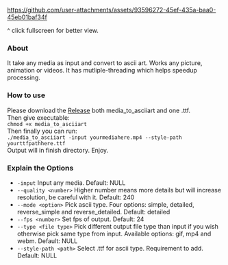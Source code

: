 https://github.com/user-attachments/assets/93596272-45ef-435a-baa0-45eb01baf34f

^ click fullscreen for better view.
### **About**
It take any media as input and convert to ascii art. Works any picture, animation or videos. It has mutliple-threading which helps speedup processing.

### **How to use**
Please download the [Release](releases/release-0.1v) both media_to_asciiart and one .ttf. \
Then give executable: \
`chmod +x media_to_asciiart` \
Then finally you can run: \
`./media_to_asciiart -input yourmediahere.mp4 --style-path yourttfpathhere.ttf` \
Output will in finish directory. Enjoy.

### **Explain the Options**
- `-input` Input any media. Default: NULL
- `--quality <number>` Higher number means more details but will increase resolution, be careful with it. Default: 240
- `--mode <option>` Pick ascii type. Four options: simple, detailed, reverse_simple and reverse_detailed. Default: detailed
- `--fps <number>` Set fps of output. Default: 24
- `--type <file type>` Pick different output file type than input if you wish otherwise pick same type from input. Available options: gif, mp4 and webm. Default: NULL
- `--style-path <path>` Select .ttf for ascii type. Requirement to add. Default: NULL
